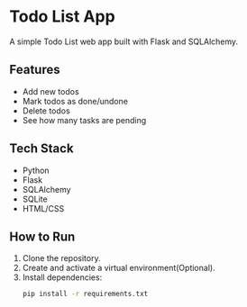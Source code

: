 # Todo List App

A simple Todo List web app built with Flask and SQLAlchemy.

## Features
- Add new todos
- Mark todos as done/undone
- Delete todos
- See how many tasks are pending

## Tech Stack
- Python
- Flask
- SQLAlchemy
- SQLite
- HTML/CSS

## How to Run
1. Clone the repository.
2. Create and activate a virtual environment(Optional).
3. Install dependencies:
   ```bash
   pip install -r requirements.txt
